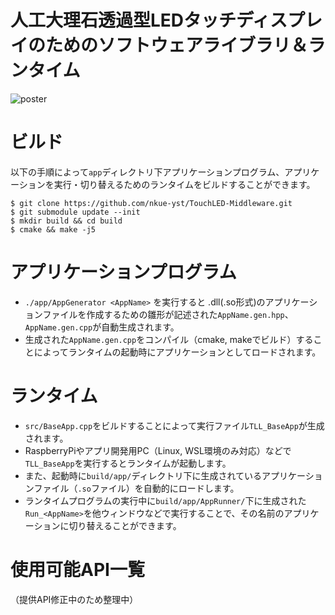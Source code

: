 # 人工大理石透過型LEDタッチディスプレイのためのソフトウェアライブラリ＆ランタイム
![poster](https://user-images.githubusercontent.com/39930174/223172410-72b69af8-baf7-4b31-95a5-40dde126c700.png)

# ビルド
以下の手順によって`app`ディレクトリ下アプリケーションプログラム、アプリケーションを実行・切り替えるためのランタイムをビルドすることができます。
```
$ git clone https://github.com/nkue-yst/TouchLED-Middleware.git
$ git submodule update --init
$ mkdir build && cd build
$ cmake && make -j5
```

# アプリケーションプログラム
- `./app/AppGenerator <AppName>` を実行すると .dll(.so形式)のアプリケーションファイルを作成するための雛形が記述された`AppName.gen.hpp`、`AppName.gen.cpp`が自動生成されます。
- 生成された`AppName.gen.cpp`をコンパイル（cmake, makeでビルド）することによってランタイムの起動時にアプリケーションとしてロードされます。

# ランタイム
- `src/BaseApp.cpp`をビルドすることによって実行ファイル`TLL_BaseApp`が生成されます。
- RaspberryPiやアプリ開発用PC（Linux, WSL環境のみ対応）などで`TLL_BaseApp`を実行するとランタイムが起動します。
- また、起動時に`build/app/`ディレクトリ下に生成されているアプリケーションファイル（`.so`ファイル）を自動的にロードします。
- ランタイムプログラムの実行中に`build/app/AppRunner/`下に生成された`Run_<AppName>`を他ウィンドウなどで実行することで、その名前のアプリケーションに切り替えることができます。

# 使用可能API一覧
（提供API修正中のため整理中）
